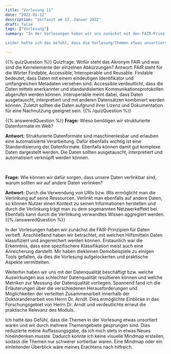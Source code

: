 ```yaml
---
title: "Vorlesung 11"
date: "2022-01-12"
description: "Verfasst am 13. Januar 2022"
draft: false
tags: ["Vorlesung"]
summary: "In der Vorlesungen haben wir uns zunächst mit den FAIR-Prinzipien für Daten beschäftigt. Anschließend haben wir uns angeschaut, mit welchen Hilfsmitteln Daten klassifiziert und angereichert werden können. Dabei fand ich erstaunlich, dass eine weitere Klassifikation meist auch eine Anreicherung darstellt. Dieser Blickwinkel war für mich neu und hat mich überrascht. Ebenso empfand ich die kleinen Demobeispiele einiger Tools als gut, da dies die Vorlesung aufgelockerte und praktische Aspekte vermittelte. Weiterhin haben wir uns mit der Datenqualität beschäftigt, was einerseits eine schlechte Qualität für Auswirkungen hat und welche Metriken es für die Datenqualität gibt. Spannend fand ich die Erläuterungen zu Teilen der Doktorandenarbeit von Herrn Arndt über die Herausforderungen und Möglichkeiten der verteilten Zusammenarbeit.

Leider hatte ich das Gefühl, dass die Vorlesung/Themen etwas unsortiert waren und wir durch mehrere Themengebiete gesprungen sind. Dies reduzierte meine Auffassungsgabe, da ich mich stets in etwas neues hineindenken musste. Dadurch konnte ich mir kein visuelles Mindmap erstellen, sodass ich die Themen schwer sortieren konnte."

---
```


{{% quizQuestion %}}
Quizfrage: Wofür steht das Akronym FAIR und was sind die Kernelemente der einzelnen Abkürzungen? Antwort: FAIR steht für die Wörter Findable, Accessible, Interoperable und Reusable. Findable bedeutet, dass Daten mit einem eindeutigen Identifikator und umfangreichen Metadaten versehen sind. Accessible verdeutlicht, dass die Daten mittels anerkannter und standardisierten Kommunikationsprotokollen abgerufen werden können. Interoperable meint dabei, dass Daten ausgetauscht, interpretiert und mit anderen Datensätzen kombiniert werden können. Zuletzt sollten die Daten aufgrund ihrer Lizenz und Dokumentation für eine Nachnutzung geeignet sein.
{{% /quizQuestion %}}

{{% answeredQuestion %}}
**Frage:** Wieso benötigen wir strukturierte Datenformate im Web?

**Antwort:** Strukturierte Datenformate sind maschinenlesbar und erlauben eine automatisierte Verarbeitung. Dafür ebenfalls wichtig ist eine Standardisierung der Datenformate. Ebenfalls können damit gut komplexe Daten dargestellt werden. Die Daten sollten ausgetauscht, interpretiert und automatisiert verknüpft werden können. 

 

**Frage:** Wie können wir dafür sorgen, dass unsere Daten verlinkbar sind, warum sollten wir auf andere Daten verlinken?

**Antwort:** Durch die Verwendung von URIs bzw. IRIs ermöglicht man die Verlinkung auf seine Ressourcen. Verlinkt man ebenfalls auf andere Daten, so können Nutzer einen Kontext zu seinen Informationen herstellen und durch die Verlinkung trägt man zu dem sogenannten Netzwerkeffekt bei. Ebenfalls kann durch die Verlinkung verwandtes Wissen aggregiert werden.
{{% /answeredQuestion %}}

In der Vorlesungen haben wir  zunächst die FAIR-Prinzipien für Daten vertieft. Anschließend haben wir betrachtet, mit welchen Hilfsmitteln Daten klassifiziert und angereichert werden können. Erstaunlich war die Erkenntnis, dass eine spezifischere Klassifikation meist auch eine Anreicherung darstellt. Mir haben diekleinen Demobeispiele zu einigen Tools gefallen, da dies die Vorlesung aufgelockerten und praktische Aspekte vermittelten. 

Weiterhin haben wir uns mit der Datenqualität beschäftigt bzw. welche Auswirkungen aus schlechter Datenqualität resultieren können und welche Metriken zur Messung der Datenqualität vorliegen. Spannend fand ich die Erläuterungen über die verschiedenen Herausforderungen und Möglichkeiten der verteilten Zusammenarbeit innerhalb der Doktorandenarbeit von Herrn Dr. Arndt. Dies ermöglichte Einblicke in das Forschungsgebiet von Herrn Dr. Arndt und verdeutlichte erneut die praktische Relevanz des Moduls.

Ich hatte das Gefühl, dass die Themen in der Vorlesung etwas unsortiert waren und wir durch mehrere Themengebiete gesprungen sind. Dies reduzierte meine Auffassungsgabe, da ich mich stets in etwas Neues hineindenken musste. Dadurch konnte ich keine visuelle Mindmap erstellen, sodass die Themen nur schwerer sortierbar waren. Eine Mindmap oder ein einleitender Überblick wäre meines Erachtens nach hilfreich.



